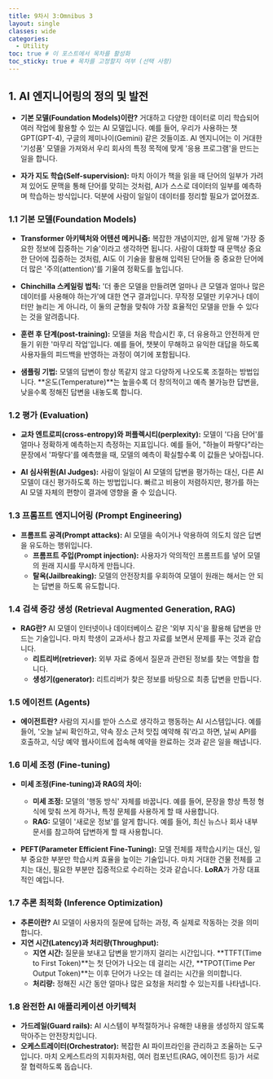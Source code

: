 ```yaml
---
title: 9차시 3:Omnibus 3
layout: single
classes: wide
categories:
  - Utility
toc: true # 이 포스트에서 목차를 활성화
toc_sticky: true # 목차를 고정할지 여부 (선택 사항)
---
```


## 1. **AI 엔지니어링의 정의 및 발전**

* **기본 모델(Foundation Models)이란?** 거대하고 다양한 데이터로 미리 학습되어 여러 작업에 활용할 수 있는 AI 모델입니다. 예를 들어, 우리가 사용하는 챗GPT(GPT-4), 구글의 제미나이(Gemini) 같은 것들이죠. AI 엔지니어는 이 거대한 '기성품' 모델을 가져와서 우리 회사의 특정 목적에 맞게 '응용 프로그램'을 만드는 일을 합니다.

* **자가 지도 학습(Self-supervision):** 마치 아이가 책을 읽을 때 단어의 일부가 가려져 있어도 문맥을 통해 단어를 맞히는 것처럼, AI가 스스로 데이터의 일부를 예측하며 학습하는 방식입니다. 덕분에 사람이 일일이 데이터를 정리할 필요가 없어졌죠.

### **1.1 기본 모델(Foundation Models)**

* **Transformer 아키텍처와 어텐션 메커니즘:** 복잡한 개념이지만, 쉽게 말해 '가장 중요한 정보에 집중하는 기술'이라고 생각하면 됩니다. 사람이 대화할 때 문맥상 중요한 단어에 집중하는 것처럼, AI도 이 기술을 활용해 입력된 단어들 중 중요한 단어에 더 많은 '주의(attention)'를 기울여 정확도를 높입니다.

* **Chinchilla 스케일링 법칙:** '더 좋은 모델을 만들려면 얼마나 큰 모델과 얼마나 많은 데이터를 사용해야 하는가'에 대한 연구 결과입니다. 무작정 모델만 키우거나 데이터만 늘리는 게 아니라, 이 둘의 균형을 맞춰야 가장 효율적인 모델을 만들 수 있다는 것을 알려줍니다.

* **훈련 후 단계(post-training):** 모델을 처음 학습시킨 후, 더 유용하고 안전하게 만들기 위한 '마무리 작업'입니다. 예를 들어, 챗봇이 무해하고 유익한 대답을 하도록 사용자들의 피드백을 반영하는 과정이 여기에 포함됩니다.

* **샘플링 기법:** 모델의 답변이 항상 똑같지 않고 다양하게 나오도록 조절하는 방법입니다. **온도(Temperature)**는 높을수록 더 창의적이고 예측 불가능한 답변을, 낮을수록 정해진 답변을 내놓도록 합니다.

### **1.2 평가 (Evaluation)**

* **교차 엔트로피(cross-entropy)와 퍼플렉시티(perplexity):** 모델이 '다음 단어'를 얼마나 정확하게 예측하는지 측정하는 지표입니다. 예를 들어, "하늘이 파랗다"라는 문장에서 '파랗다'를 예측했을 때, 모델의 예측이 확실할수록 이 값들은 낮아집니다.

* **AI 심사위원(AI Judges):** 사람이 일일이 AI 모델의 답변을 평가하는 대신, 다른 AI 모델이 대신 평가하도록 하는 방법입니다. 빠르고 비용이 저렴하지만, 평가를 하는 AI 모델 자체의 편향이 결과에 영향을 줄 수 있습니다.

### **1.3 프롬프트 엔지니어링 (Prompt Engineering)**

* **프롬프트 공격(Prompt attacks):** AI 모델을 속이거나 악용하여 의도치 않은 답변을 유도하는 행위입니다.
    * **프롬프트 주입(Prompt injection):** 사용자가 악의적인 프롬프트를 넣어 모델의 원래 지시를 무시하게 만듭니다.
    * **탈옥(Jailbreaking):** 모델의 안전장치를 우회하여 모델이 원래는 해서는 안 되는 답변을 하도록 유도합니다.

### **1.4 검색 증강 생성 (Retrieval Augmented Generation, RAG)**

* **RAG란?** AI 모델이 인터넷이나 데이터베이스 같은 '외부 지식'을 활용해 답변을 만드는 기술입니다. 마치 학생이 교과서나 참고 자료를 보면서 문제를 푸는 것과 같습니다.
    * **리트리버(retriever):** 외부 자료 중에서 질문과 관련된 정보를 찾는 역할을 합니다.
    * **생성기(generator):** 리트리버가 찾은 정보를 바탕으로 최종 답변을 만듭니다.

### **1.5 에이전트 (Agents)**

* **에이전트란?** 사람의 지시를 받아 스스로 생각하고 행동하는 AI 시스템입니다. 예를 들어, '오늘 날씨 확인하고, 약속 장소 근처 맛집 예약해 줘'라고 하면, 날씨 API를 호출하고, 식당 예약 웹사이트에 접속해 예약을 완료하는 것과 같은 일을 해냅니다.

### **1.6 미세 조정 (Fine-tuning)**

* **미세 조정(Fine-tuning)과 RAG의 차이:**
    * **미세 조정:** 모델의 '행동 방식' 자체를 바꿉니다. 예를 들어, 문장을 항상 특정 형식에 맞춰 쓰게 하거나, 특정 문체를 사용하게 할 때 사용합니다.
    * **RAG:** 모델이 '새로운 정보'를 알게 합니다. 예를 들어, 최신 뉴스나 회사 내부 문서를 참고하여 답변하게 할 때 사용합니다.

* **PEFT(Parameter Efficient Fine-Tuning):** 모델 전체를 재학습시키는 대신, 일부 중요한 부분만 학습시켜 효율을 높이는 기술입니다. 마치 거대한 건물 전체를 고치는 대신, 필요한 부분만 집중적으로 수리하는 것과 같습니다. **LoRA**가 가장 대표적인 예입니다.

### **1.7 추론 최적화 (Inference Optimization)**

* **추론이란?** AI 모델이 사용자의 질문에 답하는 과정, 즉 실제로 작동하는 것을 의미합니다.
* **지연 시간(Latency)과 처리량(Throughput):**
    * **지연 시간:** 질문을 보내고 답변을 받기까지 걸리는 시간입니다. **TTFT(Time to First Token)**는 첫 단어가 나오는 데 걸리는 시간, **TPOT(Time Per Output Token)**는 이후 단어가 나오는 데 걸리는 시간을 의미합니다.
    * **처리량:** 정해진 시간 동안 얼마나 많은 요청을 처리할 수 있는지를 나타냅니다.

### **1.8 완전한 AI 애플리케이션 아키텍처**

* **가드레일(Guard rails):** AI 시스템이 부적절하거나 유해한 내용을 생성하지 않도록 막아주는 안전장치입니다.
* **오케스트레이터(Orchestrator):** 복잡한 AI 파이프라인을 관리하고 조율하는 도구입니다. 마치 오케스트라의 지휘자처럼, 여러 컴포넌트(RAG, 에이전트 등)가 서로 잘 협력하도록 돕습니다.

